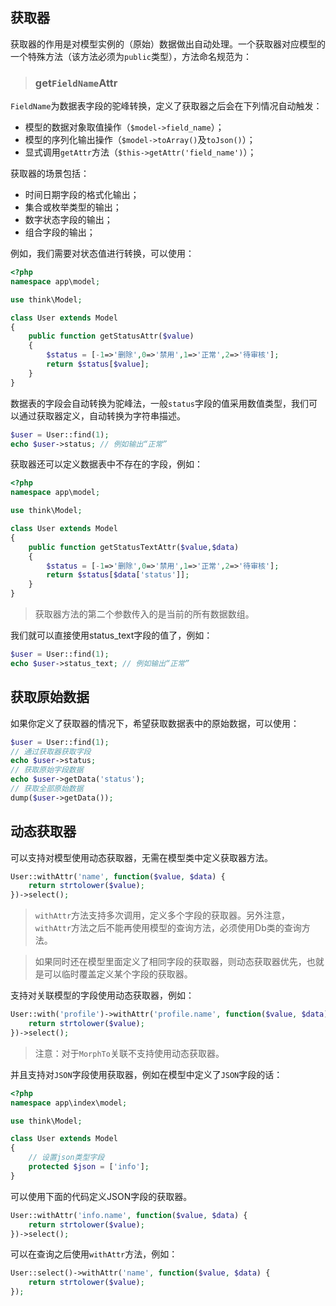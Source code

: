 ## 获取器

获取器的作用是对模型实例的（原始）数据做出自动处理。一个获取器对应模型的一个特殊方法（该方法必须为`public`类型），方法命名规范为：

> ### get`FieldName`Attr

`FieldName`为数据表字段的驼峰转换，定义了获取器之后会在下列情况自动触发：

* 模型的数据对象取值操作（`$model->field_name`）；
* 模型的序列化输出操作（`$model->toArray()`及`toJson()`）；
* 显式调用`getAttr`方法（`$this->getAttr('field_name')`）；

获取器的场景包括：

* 时间日期字段的格式化输出；
* 集合或枚举类型的输出；
* 数字状态字段的输出；
* 组合字段的输出；

例如，我们需要对状态值进行转换，可以使用：

```php
<?php
namespace app\model;

use think\Model;

class User extends Model 
{
    public function getStatusAttr($value)
    {
        $status = [-1=>'删除',0=>'禁用',1=>'正常',2=>'待审核'];
        return $status[$value];
    }
}
```

数据表的字段会自动转换为驼峰法，一般`status`字段的值采用数值类型，我们可以通过获取器定义，自动转换为字符串描述。

```php
$user = User::find(1);
echo $user->status; // 例如输出“正常”
```

获取器还可以定义数据表中不存在的字段，例如：

```php
<?php
namespace app\model;

use think\Model;

class User extends Model 
{
    public function getStatusTextAttr($value,$data)
    {
        $status = [-1=>'删除',0=>'禁用',1=>'正常',2=>'待审核'];
        return $status[$data['status']];
    }
}
```

> 获取器方法的第二个参数传入的是当前的所有数据数组。

我们就可以直接使用status\_text字段的值了，例如：

```php
$user = User::find(1);
echo $user->status_text; // 例如输出“正常”
```

## 获取原始数据

如果你定义了获取器的情况下，希望获取数据表中的原始数据，可以使用：

```php
$user = User::find(1);
// 通过获取器获取字段
echo $user->status;
// 获取原始字段数据
echo $user->getData('status');
// 获取全部原始数据
dump($user->getData());
```

## 动态获取器

可以支持对模型使用动态获取器，无需在模型类中定义获取器方法。

```php
User::withAttr('name', function($value, $data) {
	return strtolower($value);
})->select();
```

> `withAttr`方法支持多次调用，定义多个字段的获取器。另外注意，`withAttr`方法之后不能再使用模型的查询方法，必须使用Db类的查询方法。

> 如果同时还在模型里面定义了相同字段的获取器，则动态获取器优先，也就是可以临时覆盖定义某个字段的获取器。

支持对关联模型的字段使用动态获取器，例如：

```php
User::with('profile')->withAttr('profile.name', function($value, $data) {
	return strtolower($value);
})->select();
```

> 注意：对于`MorphTo`关联不支持使用动态获取器。

并且支持对`JSON`字段使用获取器，例如在模型中定义了`JSON`字段的话：

```php
<?php
namespace app\index\model;

use think\Model;

class User extends Model
{
	// 设置json类型字段
	protected $json = ['info'];
}
```

可以使用下面的代码定义JSON字段的获取器。

```php
User::withAttr('info.name', function($value, $data) {
	return strtolower($value);
})->select();
```

可以在查询之后使用`withAttr`方法，例如：

```php
User::select()->withAttr('name', function($value, $data) {
	return strtolower($value);
});
```



